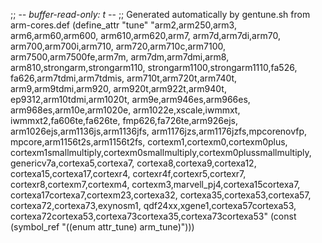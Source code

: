 ;; -*- buffer-read-only: t -*-
;; Generated automatically by gentune.sh from arm-cores.def
(define_attr "tune"
	"arm2,arm250,arm3,
	arm6,arm60,arm600,
	arm610,arm620,arm7,
	arm7d,arm7di,arm70,
	arm700,arm700i,arm710,
	arm720,arm710c,arm7100,
	arm7500,arm7500fe,arm7m,
	arm7dm,arm7dmi,arm8,
	arm810,strongarm,strongarm110,
	strongarm1100,strongarm1110,fa526,
	fa626,arm7tdmi,arm7tdmis,
	arm710t,arm720t,arm740t,
	arm9,arm9tdmi,arm920,
	arm920t,arm922t,arm940t,
	ep9312,arm10tdmi,arm1020t,
	arm9e,arm946es,arm966es,
	arm968es,arm10e,arm1020e,
	arm1022e,xscale,iwmmxt,
	iwmmxt2,fa606te,fa626te,
	fmp626,fa726te,arm926ejs,
	arm1026ejs,arm1136js,arm1136jfs,
	arm1176jzs,arm1176jzfs,mpcorenovfp,
	mpcore,arm1156t2s,arm1156t2fs,
	cortexm1,cortexm0,cortexm0plus,
	cortexm1smallmultiply,cortexm0smallmultiply,cortexm0plussmallmultiply,
	genericv7a,cortexa5,cortexa7,
	cortexa8,cortexa9,cortexa12,
	cortexa15,cortexa17,cortexr4,
	cortexr4f,cortexr5,cortexr7,
	cortexr8,cortexm7,cortexm4,
	cortexm3,marvell_pj4,cortexa15cortexa7,
	cortexa17cortexa7,cortexm23,cortexa32,
	cortexa35,cortexa53,cortexa57,
	cortexa72,cortexa73,exynosm1,
	qdf24xx,xgene1,cortexa57cortexa53,
	cortexa72cortexa53,cortexa73cortexa35,cortexa73cortexa53"
	(const (symbol_ref "((enum attr_tune) arm_tune)")))
